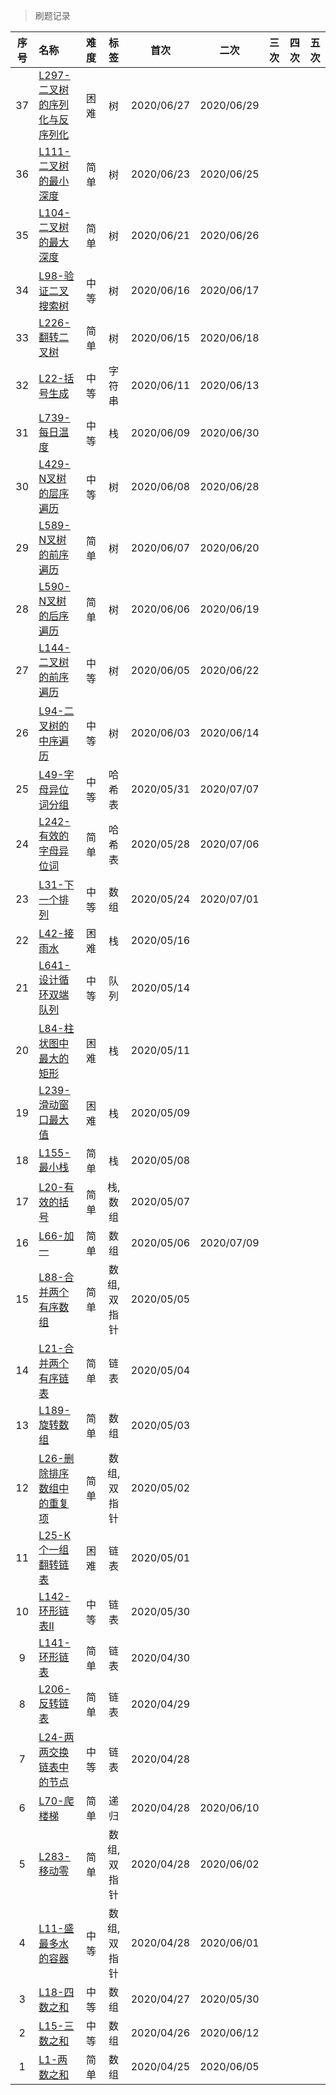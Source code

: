 > 刷题记录

| 序号 | 名称 | 难度 | 标签 | 首次 | 二次 | 三次 | 四次 | 五次 |
| :---: | :---- | :---: | :---: | :---: | :---: | :---: | :---: | :---: |
| 37 | [L297-二叉树的序列化与反序列化](https://leetcode-cn.com/problems/serialize-and-deserialize-binary-tree/) | 困难 | 树 | 2020/06/27 | 2020/06/29 |  |  |  |
| 36 | [L111-二叉树的最小深度](https://leetcode-cn.com/problems/minimum-depth-of-binary-tree/) | 简单 | 树 | 2020/06/23 | 2020/06/25 |  |  |  |
| 35 | [L104-二叉树的最大深度](https://leetcode-cn.com/problems/maximum-depth-of-binary-tree/) | 简单 | 树 | 2020/06/21 | 2020/06/26 |  |  |  |
| 34 | [L98-验证二叉搜索树](https://leetcode-cn.com/problems/validate-binary-search-tree/) | 中等 | 树 | 2020/06/16 | 2020/06/17 |  |  |  |
| 33 | [L226-翻转二叉树](https://leetcode-cn.com/problems/invert-binary-tree/) | 简单 | 树 | 2020/06/15 | 2020/06/18 |  |  |  |
| 32 | [L22-括号生成](https://leetcode-cn.com/problems/generate-parentheses/) | 中等 | 字符串 | 2020/06/11 | 2020/06/13 |  |  |  |
| 31 | [L739-每日温度](https://leetcode-cn.com/problems/daily-temperatures/) | 中等 | 栈 | 2020/06/09 | 2020/06/30 |  |  |  |
| 30 | [L429-N叉树的层序遍历](https://leetcode-cn.com/problems/n-ary-tree-level-order-traversal/) | 中等 | 树 | 2020/06/08 | 2020/06/28 |  |  |  |
| 29 | [L589-N叉树的前序遍历](https://leetcode-cn.com/problems/n-ary-tree-preorder-traversal/) | 简单 | 树 | 2020/06/07 | 2020/06/20 |  |  |  |
| 28 | [L590-N叉树的后序遍历](https://leetcode-cn.com/problems/n-ary-tree-postorder-traversal/) | 简单 | 树 | 2020/06/06 | 2020/06/19 |  |  |  |
| 27 | [L144-二叉树的前序遍历](https://leetcode-cn.com/problems/binary-tree-preorder-traversal/) | 中等 | 树 | 2020/06/05 | 2020/06/22 |  |  |  |
| 26 | [L94-二叉树的中序遍历](https://leetcode-cn.com/problems/binary-tree-inorder-traversal/) | 中等 | 树 | 2020/06/03 | 2020/06/14 |  |  |  |
| 25 | [L49-字母异位词分组](https://leetcode-cn.com/problems/group-anagrams/) | 中等 | 哈希表 | 2020/05/31 | 2020/07/07 |  |  |  |
| 24 | [L242-有效的字母异位词](https://leetcode-cn.com/problems/valid-anagram/) | 简单 | 哈希表 | 2020/05/28 | 2020/07/06 |  |  |  |
| 23 | [L31-下一个排列](https://leetcode-cn.com/problems/next-permutation/) | 中等 | 数组 | 2020/05/24 | 2020/07/01 |  |  |  |
| 22 | [L42-接雨水](https://leetcode-cn.com/problems/trapping-rain-water/) | 困难 | 栈 | 2020/05/16 |  |  |  |  |
| 21 | [L641-设计循环双端队列](https://leetcode-cn.com/problems/design-circular-deque/) | 中等 | 队列 | 2020/05/14 |  |  |  |  |
| 20 | [L84-柱状图中最大的矩形](https://leetcode-cn.com/problems/largest-rectangle-in-histogram/) | 困难 | 栈 | 2020/05/11 |  |  |  |  |
| 19 | [L239-滑动窗口最大值](https://leetcode-cn.com/problems/sliding-window-maximum/) | 困难 | 栈 | 2020/05/09 |  |  |  |  |
| 18 | [L155-最小栈](https://leetcode-cn.com/problems/min-stack/) | 简单 | 栈 | 2020/05/08 |  |  |  |  |
| 17 | [L20-有效的括号](https://leetcode-cn.com/problems/valid-parentheses/) | 简单 | 栈,数组 | 2020/05/07 |  |  |  |  |
| 16 | [L66-加一](https://leetcode-cn.com/problems/plus-one/) | 简单 | 数组 | 2020/05/06 | 2020/07/09 |  |  |  |
| 15 | [L88-合并两个有序数组](https://leetcode-cn.com/problems/merge-sorted-array/) | 简单 | 数组,双指针 | 2020/05/05 |  |  |  |  |
| 14 | [L21-合并两个有序链表](https://leetcode-cn.com/problems/merge-two-sorted-lists/) | 简单 | 链表 | 2020/05/04 |  |  |  |  |
| 13 | [L189-旋转数组](https://leetcode-cn.com/problems/rotate-array/) | 简单 | 数组 | 2020/05/03 |  |  |  |  |
| 12 | [L26-删除排序数组中的重复项](https://leetcode-cn.com/problems/remove-duplicates-from-sorted-array/) | 简单 | 数组,双指针 | 2020/05/02 |  |  |  |  |
| 11 | [L25-K个一组翻转链表](https://leetcode-cn.com/problems/reverse-nodes-in-k-group/) | 困难 | 链表 | 2020/05/01 |  |  |  |  |
| 10 | [L142-环形链表II](https://leetcode-cn.com/problems/linked-list-cycle-ii/) | 中等 | 链表 | 2020/05/30 |  |  |  |  |
| 9 | [L141-环形链表](https://leetcode-cn.com/problems/linked-list-cycle/) | 简单 | 链表 | 2020/04/30 |  |  |  |  |
| 8 | [L206-反转链表](https://leetcode-cn.com/prKoblems/reverse-linked-list/) | 简单 | 链表 | 2020/04/29 |  |  |  |  |
| 7 | [L24-两两交换链表中的节点](https://leetcode-cn.com/problems/swap-nodes-in-pairs/) | 中等 | 链表 | 2020/04/28 |  |  |  |  |
| 6 | [L70-爬楼梯](https://leetcode-cn.com/problems/climbing-stairs/) | 简单 | 递归 | 2020/04/28 | 2020/06/10 |  |  |  |
| 5 | [L283-移动零](https://leetcode-cn.com/problems/move-zeroes/) | 简单 | 数组,双指针 | 2020/04/28 | 2020/06/02 |  |  |  |
| 4 | [L11-盛最多水的容器](https://leetcode-cn.com/problems/container-with-most-water/) | 中等 | 数组,双指针 | 2020/04/28 | 2020/06/01 |  |  |  |
| 3 | [L18-四数之和](https://leetcode-cn.com/problems/4sum/) | 中等 | 数组 | 2020/04/27 | 2020/05/30 |  |  |  |
| 2 | [L15-三数之和](https://leetcode-cn.com/problems/3sum/) | 中等 | 数组 | 2020/04/26 | 2020/06/12 |  |  |  |
| 1 | [L1-两数之和](https://leetcode-cn.com/problems/two-sum/) | 简单 | 数组 | 2020/04/25 | 2020/06/05 |  |  |  |